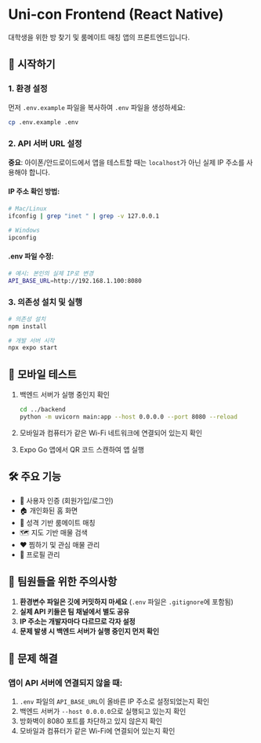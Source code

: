# Uni-con Frontend (React Native)

대학생을 위한 방 찾기 및 룸메이트 매칭 앱의 프론트엔드입니다.

## 🚀 시작하기

### 1. 환경 설정

먼저 `.env.example` 파일을 복사하여 `.env` 파일을 생성하세요:

```bash
cp .env.example .env
```

### 2. API 서버 URL 설정

**중요**: 아이폰/안드로이드에서 앱을 테스트할 때는 `localhost`가 아닌 실제 IP 주소를 사용해야 합니다.

#### IP 주소 확인 방법:
```bash
# Mac/Linux
ifconfig | grep "inet " | grep -v 127.0.0.1

# Windows
ipconfig
```

#### .env 파일 수정:
```bash
# 예시: 본인의 실제 IP로 변경
API_BASE_URL=http://192.168.1.100:8080
```

### 3. 의존성 설치 및 실행

```bash
# 의존성 설치
npm install

# 개발 서버 시작
npx expo start
```

## 📱 모바일 테스트

1. 백엔드 서버가 실행 중인지 확인
   ```bash
   cd ../backend
   python -m uvicorn main:app --host 0.0.0.0 --port 8080 --reload
   ```

2. 모바일과 컴퓨터가 같은 Wi-Fi 네트워크에 연결되어 있는지 확인

3. Expo Go 앱에서 QR 코드 스캔하여 앱 실행

## 🛠️ 주요 기능

- 🔐 사용자 인증 (회원가입/로그인)
- 🏠 개인화된 홈 화면
- 👥 성격 기반 룸메이트 매칭
- 🗺️ 지도 기반 매물 검색
- ❤️ 찜하기 및 관심 매물 관리
- 👤 프로필 관리

## 🎯 팀원들을 위한 주의사항

1. **환경변수 파일은 깃에 커밋하지 마세요** (`.env` 파일은 `.gitignore`에 포함됨)
2. **실제 API 키들은 팀 채널에서 별도 공유**
3. **IP 주소는 개발자마다 다르므로 각자 설정**
4. **문제 발생 시 백엔드 서버가 실행 중인지 먼저 확인**

## 🐛 문제 해결

### 앱이 API 서버에 연결되지 않을 때:
1. `.env` 파일의 `API_BASE_URL`이 올바른 IP 주소로 설정되었는지 확인
2. 백엔드 서버가 `--host 0.0.0.0`으로 실행되고 있는지 확인
3. 방화벽이 8080 포트를 차단하고 있지 않은지 확인
4. 모바일과 컴퓨터가 같은 Wi-Fi에 연결되어 있는지 확인
